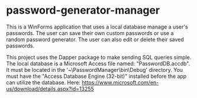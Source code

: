 # password-generator-manager
This is a WinForms application that uses a local database manage a user's passwords. The user can save their own custom passwords or use a random password generator. The user can also edit or delete their saved passwords.

This project uses the Dapper package to make sending SQL queries simple. The local database is a Microsoft Access file named: "PasswordDB.accdb". It must be located in the '~\PasswordManager\bin\Debug' directory. You must have the "Access Database Engine (32-bit)" installed before the app can utilize the database. Here: https://www.microsoft.com/en-us/download/details.aspx?id=13255